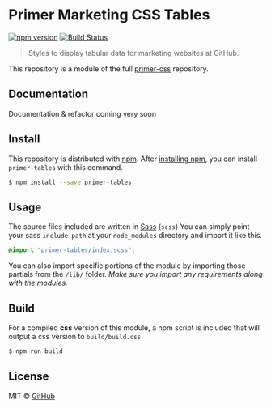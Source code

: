 # Primer Marketing CSS Tables

[![npm version](http://img.shields.io/npm/v/primer-tables.svg)](https://www.npmjs.org/package/primer-tables)
[![Build Status](https://travis-ci.org/primer/primer-css.svg?branch=master)](https://travis-ci.org/primer/primer-css)

> Styles to display tabular data for marketing websites at GitHub.

This repository is a module of the full [primer-css][primer] repository.

## Documentation

<!-- %docs
title: Tables
status: In review
-->

Documentation & refactor coming very soon

<!-- %enddocs -->

## Install

This repository is distributed with [npm][npm]. After [installing npm][install-npm], you can install `primer-tables` with this command.

```bash
$ npm install --save primer-tables
```

## Usage

The source files included are written in [Sass][sass] (`scss`) You can simply point your sass `include-path` at your `node_modules` directory and import it like this.

```scss
@import "primer-tables/index.scss";
```

You can also import specific portions of the module by importing those partials from the `/lib/` folder. _Make sure you import any requirements along with the modules._

## Build

For a compiled **css** version of this module, a npm script is included that will output a css version to `build/build.css`

```bash
$ npm run build
```

## License

MIT &copy; [GitHub](https://github.com/)

[primer]: https://github.com/primer/primer
[primer-support]: https://github.com/primer/primer-support
[support]: https://github.com/primer/primer-support
[docs]: http://primercss.io/
[npm]: https://www.npmjs.com/
[install-npm]: https://docs.npmjs.com/getting-started/installing-node
[sass]: http://sass-lang.com/
